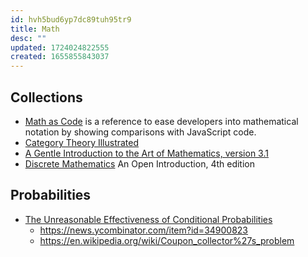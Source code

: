 ```yaml
---
id: hvh5bud6yp7dc89tuh95tr9
title: Math
desc: ""
updated: 1724024822555
created: 1655855843037
---
```


## Collections

- [Math as Code](https://github.com/Jam3/math-as-code) is a reference to ease developers into mathematical notation by showing comparisons with JavaScript code.
- [Category Theory Illustrated](https://abuseofnotation.github.io/category-theory-illustrated/)
- [A Gentle Introduction to the Art of Mathematics, version 3.1](https://giam.southernct.edu/GIAM/)
- [Discrete Mathematics](https://discrete.openmathbooks.org/dmoi4.html) An Open Introduction, 4th edition

## Probabilities

- [The Unreasonable Effectiveness of Conditional Probabilities](https://two-wrongs.com/unreasonable-effectiveness-of-conditional-probabilities.html)
  - https://news.ycombinator.com/item?id=34900823
  - https://en.wikipedia.org/wiki/Coupon_collector%27s_problem
